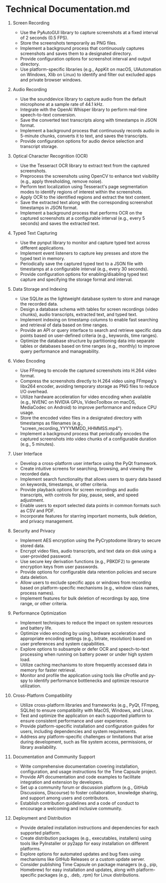 # Technical Documentation.md

1. Screen Recording
   - Use the PyAutoGUI library to capture screenshots at a fixed interval of 2 seconds (0.5 FPS).
   - Store the screenshots temporarily as PNG files.
   - Implement a background process that continuously captures screenshots and saves them to a designated directory.
   - Provide configuration options for screenshot interval and output directory.
   - Use platform-specific libraries (e.g., AppKit on macOS, UIAutomation on Windows, Xlib on Linux) to identify and filter out excluded apps and private browser windows.

2. Audio Recording
   - Use the sounddevice library to capture audio from the default microphone at a sample rate of 44.1 kHz.
   - Integrate with the OpenAI Whisper library to perform real-time speech-to-text conversion.
   - Save the converted text transcripts along with timestamps in JSON format.
   - Implement a background process that continuously records audio in 5-minute chunks, converts it to text, and saves the transcripts.
   - Provide configuration options for audio device selection and transcript storage.

3. Optical Character Recognition (OCR)
   - Use the Tesseract OCR library to extract text from the captured screenshots.
   - Preprocess the screenshots using OpenCV to enhance text visibility (e.g., apply thresholding, remove noise).
   - Perform text localization using Tesseract's page segmentation modes to identify regions of interest within the screenshots.
   - Apply OCR to the identified regions and extract the text content.
   - Save the extracted text along with the corresponding screenshot timestamps in JSON format.
   - Implement a background process that performs OCR on the captured screenshots at a configurable interval (e.g., every 5 seconds) and saves the extracted text.

4. Typed Text Capturing
   - Use the pynput library to monitor and capture typed text across different applications.
   - Implement event listeners to capture key presses and store the typed text in memory.
   - Periodically save the captured typed text to a JSON file with timestamps at a configurable interval (e.g., every 30 seconds).
   - Provide configuration options for enabling/disabling typed text capture and specifying the storage format and interval.

5. Data Storage and Indexing
   - Use SQLite as the lightweight database system to store and manage the recorded data.
   - Design a database schema with tables for screen recordings (video chunks), audio transcripts, extracted text, and typed text.
   - Implement indexing on timestamp columns to enable fast searching and retrieval of data based on time ranges.
   - Provide an API or query interface to search and retrieve specific data points based on user-defined criteria (e.g., keywords, time ranges).
   - Optimize the database structure by partitioning data into separate tables or databases based on time ranges (e.g., monthly) to improve query performance and manageability.

6. Video Encoding
   - Use FFmpeg to encode the captured screenshots into H.264 video format.
   - Compress the screenshots directly to H.264 video using FFmpeg's libx264 encoder, avoiding temporary storage as PNG files to reduce I/O overhead.
   - Utilize hardware acceleration for video encoding when available (e.g., NVENC on NVIDIA GPUs, VideoToolbox on macOS, MediaCodec on Android) to improve performance and reduce CPU usage.
   - Store the encoded video files in a designated directory with timestamps as filenames (e.g., "screen_recording_YYYYMMDD_HHMMSS.mp4").
   - Implement a background process that periodically encodes the captured screenshots into video chunks of a configurable duration (e.g., 5 minutes).

7. User Interface
   - Develop a cross-platform user interface using the PyQt framework.
   - Create intuitive screens for searching, browsing, and viewing the recorded data.
   - Implement search functionality that allows users to query data based on keywords, timestamps, or other criteria.
   - Provide playback options for screen recordings and audio transcripts, with controls for play, pause, seek, and speed adjustment.
   - Enable users to export selected data points in common formats such as CSV and PDF.
   - Incorporate features for starring important moments, bulk deletion, and privacy management.

8. Security and Privacy
   - Implement AES encryption using the PyCryptodome library to secure stored data.
   - Encrypt video files, audio transcripts, and text data on disk using a user-provided password.
   - Use secure key derivation functions (e.g., PBKDF2) to generate encryption keys from user passwords.
   - Provide options for configurable data retention policies and secure data deletion.
   - Allow users to exclude specific apps or windows from recording based on platform-specific mechanisms (e.g., window class names, process names).
   - Implement features for bulk deletion of recordings by app, time range, or other criteria.

9. Performance Optimization
   - Implement techniques to reduce the impact on system resources and battery life.
   - Optimize video encoding by using hardware acceleration and appropriate encoding settings (e.g., bitrate, resolution) based on user preferences and system capabilities.
   - Explore options to subsample or defer OCR and speech-to-text processing when running on battery power or under high system load.
   - Utilize caching mechanisms to store frequently accessed data in memory for faster retrieval.
   - Monitor and profile the application using tools like cProfile and py-spy to identify performance bottlenecks and optimize resource utilization.

10. Cross-Platform Compatibility
    - Utilize cross-platform libraries and frameworks (e.g., PyQt, FFmpeg, SQLite) to ensure compatibility with MacOS, Windows, and Linux.
    - Test and optimize the application on each supported platform to ensure consistent performance and user experience.
    - Provide platform-specific installation and configuration guides for users, including dependencies and system requirements.
    - Address any platform-specific challenges or limitations that arise during development, such as file system access, permissions, or library availability.

11. Documentation and Community Support
    - Write comprehensive documentation covering installation, configuration, and usage instructions for the Time Capsule project.
    - Provide API documentation and code examples to facilitate integration and extension by developers.
    - Set up a community forum or discussion platform (e.g., GitHub Discussions, Discourse) to foster collaboration, knowledge sharing, and support among users and contributors.
    - Establish contribution guidelines and a code of conduct to encourage a welcoming and inclusive community.

12. Deployment and Distribution
    - Provide detailed installation instructions and dependencies for each supported platform.
    - Create distribution packages (e.g., executables, installers) using tools like PyInstaller or py2app for easy installation on different platforms.
    - Explore options for automated updates and bug fixes using mechanisms like GitHub Releases or a custom update server.
    - Consider publishing Time Capsule on package managers (e.g., pip, Homebrew) for easy installation and updates, along with platform-specific packages (e.g., .deb, .rpm) for Linux distributions.



